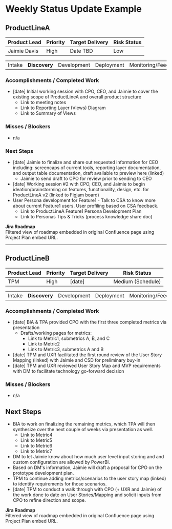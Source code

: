 # Weekly Status Update Example

## ProductLineA
| Product Lead | Priority | Target Delivery | Risk Status |
| ------------ | -------- | --------------- | ----------- |
| Jaimie Davis | High     | Date TBD        | Low         |

<table>
  <tr>
    <td>Intake</td>
    <td><b>Discovery</b></td>
    <td>Development</td>
    <td>Deployment</td>
    <td>Monitoring/Feedback</td>
  </tr>
</table>

### Accomplishments / Completed Work

* [date] Initial working session with CPO, CEO, and Jaimie to cover the existing scope of ProductLineA and overall product structure
  * Link to meeting notes
  * Link to Reporting Layer (Views) Diagram
  * Link to Summary of Views
 
### Misses / Blockers

* n/a

### Next Steps

* [date] Jaimie to finalize and share out requested information for CEO including: screencaps of current tools, reporting layer documentation, and output table documentation, draft available to preview here (linked)
  * Jaimie to send draft to CPO for review prior to sending to CEO
* [date] Working session #2 with CPO, CEO, and Jaimie to begin ideation/brainstorming on features, functionality, design, etc. for ProductLineA v2 (linked to Figjam board)
* User Persona development for Feature1 - Talk to CSA to know more about current Feature1 users. User profiling based on CSA feedback.
  * Link to ProductLineA Feature1 Persona Development Plan
  * Link to Personas Tips & Tricks (process knowledge share doc)
 
**Jira Roadmap**<br>
Filtered view of roadmap embedded in original Confluence page using Project Plan embed URL.

---

## ProductLineB
| Product Lead | Priority | Target Delivery | Risk Status       |
| ------------ | -------- | --------------- | ----------------- |
| TPM          | High     | [date]          | Medium (Schedule) |

<table>
  <tr>
    <td>Intake</td>
    <td><b>Discovery</b></td>
    <td>Development</td>
    <td>Deployment</td>
    <td>Monitoring/Feedback</td>
  </tr>
</table>

### Accomplishments / Completed Work
* [date] BIA & TPA provided CPO with the first three completed metrics via presentation
  * Drafts/working pages for metrics:
    * Link to Metric1, submetrics A, B, and C
    * Link to Metric2
    * Link to Metric3, submetrics A and B
* [date] TPM and UXR facilitated the first round review of the User Story Mapping (linked) with Jaimie and CSD for preliminary buy-in
* [date] TPM and UXR reviewed User Story Map and MVP requirements with DM to facilitate technology go-forward decision

### Misses / Blockers
* n/a

## Next Steps
* BIA to work on finalizing the remaining metrics, which TPA will then synthesize over the next couple of weeks via presentation as well.
  * Link to Metric4
  * Link to Metric5
  * Link to Metric6
  * Link to Metric7
* DM to let Jaimie know about how much user level input storing and and custom configuration are allowed by PowerBI.
* Based on DM's information, Jaimie will draft a proposal for CPO on the prototype development plan.
* TPM to continue adding metrics/scenarios to the user story map (linked) to identify requirements for those scenarios.
* [date] TPM to conduct a walk through with CPO (+ UXR and Jaimie) of the work done to date on User Stories/Mapping and solicit inputs from CPO to refine direction and scope.

**Jira Roadmap**<br>
Filtered view of roadmap embedded in original Confluence page using Project Plan embed URL.
